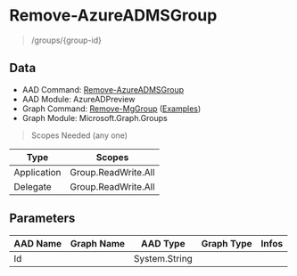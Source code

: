 # Remove-AzureADMSGroup

> /groups/{group-id}

## Data

+ AAD Command: [Remove-AzureADMSGroup](https://docs.microsoft.com/en-us/powershell/module/AzureADPreview/Remove-AzureADMSGroup)
+ AAD Module: AzureADPreview
+ Graph Command: [Remove-MgGroup](https://docs.microsoft.com/en-us/powershell/module/Microsoft.Graph.Groups/Remove-MgGroup) ([Examples](https://github.com/orgs/msgraph/discussions?discussions_q=Remove-MgGroup))
+ Graph Module: Microsoft.Graph.Groups

> Scopes Needed (any one)

|Type|Scopes|
|---|---|
|Application|Group.ReadWrite.All|
|Delegate|Group.ReadWrite.All|

## Parameters

|AAD Name|Graph Name|AAD Type|Graph Type|Infos|
|---|---|---|---|---|
|Id||System.String|||

